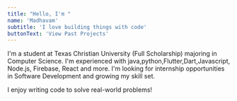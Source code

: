```yaml
---
title: "Hello, I'm "
name: 'Madhavam'
subtitle: 'I love building things with code'
buttonText: 'View Past Projects'
---
```


I'm a student at Texas Christian University (Full Scholarship) majoring in Computer Science. I'm experienced with java,python,Flutter,Dart,Javascript, Node.js, Firebase, React and more. I'm looking for internship opportunities in Software Development and growing my skill set.

I enjoy writing code to solve real-world problems!
